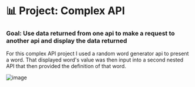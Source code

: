 # 📊 Project: Complex API 

### Goal: Use data returned from one api to make a request to another api and display the data returned

For this complex API project I used a random word generator api to present a word. That displayed word's value was then input into a second nested API that then provided the definition of that word.

![image](https://github.com/fjh321/Complex-API-1-FJH/assets/64885403/646cefb4-4493-46c3-a3bd-17cea2ada7b8)

